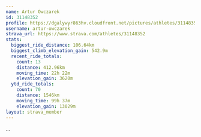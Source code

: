 ```yaml
---
name: Artur Owczarek
id: 31148352
profile: https://dgalywyr863hv.cloudfront.net/pictures/athletes/31148352/15906846/1/large.jpg
username: artur-owczarek
strava_url: https://www.strava.com/athletes/31148352
stats:
  biggest_ride_distance: 106.64km
  biggest_climb_elevation_gain: 542.9m
  recent_ride_totals:
    count: 13
    distance: 412.96km
    moving_time: 22h 22m
    elevation_gain: 3620m
  ytd_ride_totals:
    count: 70
    distance: 1546km
    moving_time: 99h 37m
    elevation_gain: 13029m
layout: strava_member
--- 
```

...
